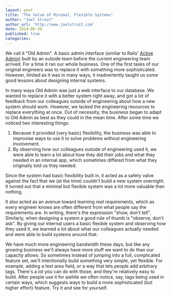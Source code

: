 ```yaml
---
layout: post
title: "The Value of Minimal, Flexible Systems"
author: "Joel Strait"
author_url: 'http://www.joelstrait.com'
date: 2014-06-30
published: true
categories:
---
```


We call it "Old Admin". A basic admin interface (similar to Rails' [Active Admin](http://activeadmin.info/)) built by an outside team before the current engineering team arrived. For a time it ran our whole business. One of the first tasks of our original engineers was to replace it with something more sophisticated. However, limited as it was in many ways, it inadvertently taught us some good lessons about designing internal systems.

In many ways Old Admin was just a web interface to our database. We wanted to replace it with a better system right away, and got a lot of feedback from our colleagues outside of engineering about how a new system should work. However, we lacked the engineering resources to replace everything at once. Out of necessity, the business began to adapt to Old Admin as best as they could in the mean time. After some time we noticed two interesting things:

1. Because it provided (very basic) flexibility, the business was able to improvise ways to use it to solve problems without engineering involvement.
2. By observing how our colleagues outside of engineering used it, we were able to learn a lot about how they did their jobs and what they needed in an internal app, which sometimes differed from what they originally told us they needed.

Since the system had basic flexibility built in, it acted as a safety valve against the fact that we (at the time) couldn't build a new system overnight. It turned out that a minimal but flexible system was a lot more valuable than nothing.

It also acted as an avenue toward learning *real* requirements, which as every engineer knows are often different from what people say the requirements are. In writing, there's the expression "show, don't tell". Similarly, when designing a system a good rule of thumb is "observe, don't ask". By giving our internal users a basic flexible system and observing how they used it, we learned a lot about what our colleagues actually needed and were able to build systems around that.

We have much more engineering bandwidth these days, but like any growing business we'll always have more stuff we want to do than our capacity allows. So sometimes instead of jumping into a full, complicated feature set, we'll intentionally build something very simple, yet flexible. For example, adding a text area field, or a way that lets people add arbitrary tags. There's a lot you can do with those, and they're relatively easy to build. After people use it for awhile we often notice, say, tags being used in certain ways, which suggests ways to build a more sophisticated (but higher effort) feature. Try it and see for yourself.
